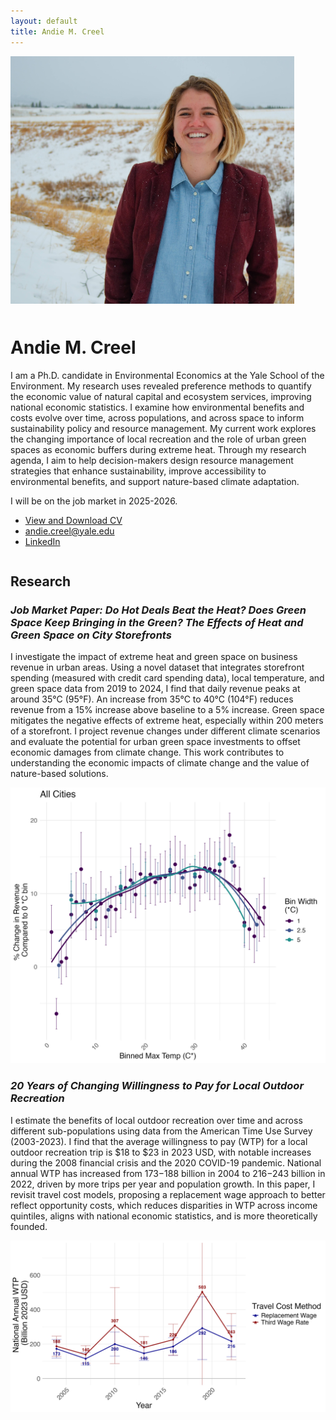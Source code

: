 ```yaml
---
layout: default
title: Andie M. Creel
---
```


<div style="float: left; margin-right: 50px; margin-bottom: 50px;">
    <img src="photos/DSC_0101.jpg" alt="Andie Creel" style="max-height: 400px;">
</div>

# Andie M. Creel 
I am a Ph.D. candidate in Environmental Economics at the Yale School of the Environment. My research uses revealed preference methods to quantify the economic value of natural capital and ecosystem services, improving national economic statistics. I examine how environmental benefits and costs evolve over time, across populations, and across space to inform sustainability policy and resource management. My current work explores the changing importance of local recreation and the role of urban green spaces as economic buffers during extreme heat. Through my research agenda, I aim to help decision-makers design resource management strategies that enhance sustainability, improve accessibility to environmental benefits, and support nature-based climate adaptation.

I will be on the job market in 2025-2026.

- [View and Download CV](creel_cv.pdf)
- [andie.creel@yale.edu](mailto:andie.creel@yale.edu)
- [LinkedIn](https://www.linkedin.com/in/andie-creel/)

<div style="clear: both;"></div>

## Research

### *Job Market Paper: Do Hot Deals Beat the Heat? Does Green Space Keep Bringing in the Green? The Effects of Heat and Green Space on City Storefronts*

I investigate the impact of extreme heat and green space on business revenue in urban areas. Using a novel dataset that integrates storefront spending (measured with credit card spending data), local temperature, and green space data from 2019 to 2024, I find that daily revenue peaks at around 35°C (95°F). An increase from 35°C to 40°C (104°F) reduces revenue from a 15% increase above baseline to a 5% increase. Green space mitigates the negative effects of extreme heat, especially within 200 meters of a storefront. I project revenue changes under different climate scenarios and evaluate the potential for urban green space investments to offset economic damages from climate change. This work contributes to understanding the economic impacts of climate change and the value of nature-based solutions.

![Figure 2](figures/plot_all_cities.jpg)

### *20 Years of Changing Willingness to Pay for Local Outdoor Recreation*

I estimate the benefits of local outdoor recreation over time and across different sub-populations using data from the American Time Use Survey (2003-2023). I find that the average willingness to pay (WTP) for a local outdoor recreation trip is $18 to $23 in 2023 USD, with notable increases during the 2008 financial crisis and the 2020 COVID-19 pandemic. National annual WTP has increased from $173-$188 billion in 2004 to $216-$243 billion in 2022, driven by more trips per year and population growth. In this paper, I revisit travel cost models, proposing a replacement wage approach to better reflect opportunity costs, which reduces disparities in WTP across income quintiles, aligns with national economic statistics, and is more theoretically founded.

![Figure 1](figures/pref_WTP_national.png)




